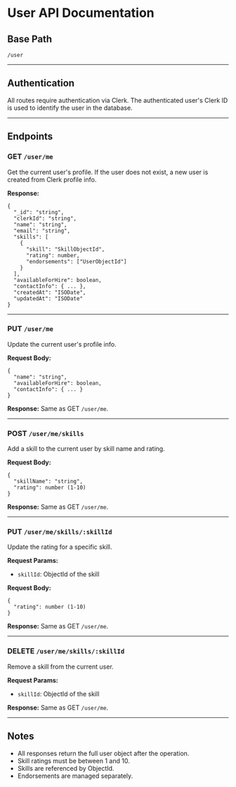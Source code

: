 # User API Documentation

## Base Path
`/user`

---

## Authentication
All routes require authentication via Clerk. The authenticated user's Clerk ID is used to identify the user in the database.

---

## Endpoints

### GET `/user/me`
Get the current user's profile. If the user does not exist, a new user is created from Clerk profile info.

**Response:**
```
{
  "_id": "string",
  "clerkId": "string",
  "name": "string",
  "email": "string",
  "skills": [
    {
      "skill": "SkillObjectId",
      "rating": number,
      "endorsements": ["UserObjectId"]
    }
  ],
  "availableForHire": boolean,
  "contactInfo": { ... },
  "createdAt": "ISODate",
  "updatedAt": "ISODate"
}
```

---

### PUT `/user/me`
Update the current user's profile info.

**Request Body:**
```
{
  "name": "string",
  "availableForHire": boolean,
  "contactInfo": { ... }
}
```
**Response:** Same as GET `/user/me`.

---

### POST `/user/me/skills`
Add a skill to the current user by skill name and rating.

**Request Body:**
```
{
  "skillName": "string",
  "rating": number (1-10)
}
```
**Response:** Same as GET `/user/me`.

---

### PUT `/user/me/skills/:skillId`
Update the rating for a specific skill.

**Request Params:**
- `skillId`: ObjectId of the skill

**Request Body:**
```
{
  "rating": number (1-10)
}
```
**Response:** Same as GET `/user/me`.

---

### DELETE `/user/me/skills/:skillId`
Remove a skill from the current user.

**Request Params:**
- `skillId`: ObjectId of the skill

**Response:** Same as GET `/user/me`.

---

## Notes
- All responses return the full user object after the operation.
- Skill ratings must be between 1 and 10.
- Skills are referenced by ObjectId.
- Endorsements are managed separately.
